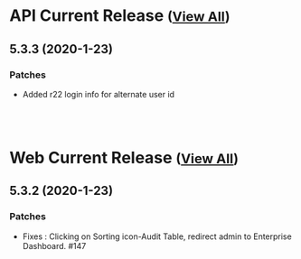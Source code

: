 
# API Current Release <small>([View All](/API.md))</small>
## 5.3.3 (2020-1-23)
### Patches 

- Added r22 login info for alternate user id

<br><br>
# Web Current Release <small>([View All](/Web.md))</small>
## 5.3.2 (2020-1-23)
### Patches 

- Fixes : Clicking on Sorting icon-Audit Table, redirect admin to Enterprise Dashboard. #147

  